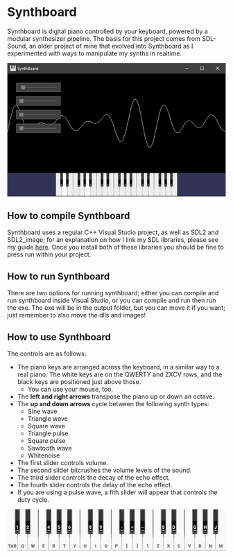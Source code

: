 # Synthboard
Synthboard is digital piano controlled by your keyboard, powered by a modular synthesizer pipeline.
The basis for this project comes from SDL-Sound, an older project of mine that evolved into Synthboard as I experimented with ways to manipulate my synths in realtime.

![Synthboard](https://github.com/DDunda/PromotionalMaterials/blob/master/Synthboard.png)

## How to compile Synthboard
Synthboard uses a regular C++ Visual Studio project, as well as SDL2 and SDL2_image; for an explanation on how I link my SDL libraries, please see my guide [here](https://github.com/DDunda/InstallSDL2). Once you install both of these libraries you should be fine to press run within your project.

## How to run Synthboard
There are two options for running synthboard; either you can compile and run synthboard inside Visual Studio, or you can compile and run then run the exe. The exe will be in the output folder, but you can move it if you want; just remember to also move the dlls and images!

## How to use Synthboard
The controls are as follows:
- The piano keys are arranged across the keyboard, in a similar way to a real piano. The white keys are on the QWERTY and ZXCV rows, and the black keys are positioned just above those.
  - You can use your mouse, too.
- The **left and right arrows** transpose the piano up or down an octave.
- The **up and down arrows** cycle between the following synth types:
  - Sine wave
  - Triangle wave
  - Square wave
  - Triangle pulse
  - Square pulse
  - Sawtooth wave
  - Whitenoise
- The first slider controls volume.
- The second slider bitcrushes the volume levels of the sound.
- The third slider controls the decay of the echo effect.
- The fourth slider controls the delay of the echo effect.
- If you are using a pulse wave, a fith slider will appear that controls the duty cycle.

![Keyboard layout](https://github.com/DDunda/PromotionalMaterials/blob/master/Layout.png)
